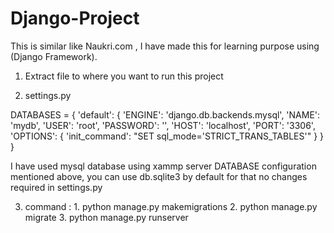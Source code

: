 # Django-Project
This is similar like Naukri.com , I have made this for learning purpose using (Django Framework). 

1) Extract file to where you want to run this project

2) settings.py

DATABASES = {
    'default': {
        'ENGINE': 'django.db.backends.mysql',
        'NAME': 'mydb',
        'USER': 'root',
        'PASSWORD': '',
        'HOST': 'localhost',
        'PORT': '3306',
        'OPTIONS': {
            'init_command': "SET sql_mode='STRICT_TRANS_TABLES'"
        }
    }
}

I have used mysql database using xammp server DATABASE configuration mentioned above, 
you can use db.sqlite3 by default for that no changes required in settings.py 

3) command : 1. python manage.py makemigrations
          2. python manage.py migrate
          3. python manage.py runserver
